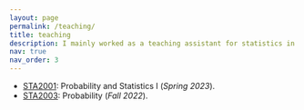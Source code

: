 ```yaml
---
layout: page
permalink: /teaching/
title: teaching
description: I mainly worked as a teaching assistant for statistics in my first year of Ph.D. career.
nav: true
nav_order: 3
---
```


- [STA2001](https://www.cuhk.edu.cn/en/course/8104): Probability and Statistics I (_Spring 2023_).
- [STA2003](https://www.cuhk.edu.cn/en/course/8733): Probability (_Fall 2022_).
